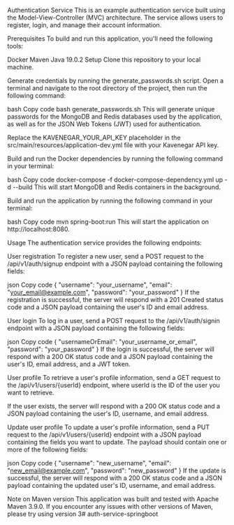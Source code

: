 Authentication Service
This is an example authentication service built using the Model-View-Controller (MVC) architecture. The service allows users to register, login, and manage their account information.

Prerequisites
To build and run this application, you'll need the following tools:

Docker
Maven
Java 19.0.2
Setup
Clone this repository to your local machine.

Generate credentials by running the generate_passwords.sh script. Open a terminal and navigate to the root directory of the project, then run the following command:

bash
Copy code
bash generate_passwords.sh
This will generate unique passwords for the MongoDB and Redis databases used by the application, as well as for the JSON Web Tokens (JWT) used for authentication.

Replace the KAVENEGAR_YOUR_API_KEY placeholder in the src/main/resources/application-dev.yml file with your Kavenegar API key.

Build and run the Docker dependencies by running the following command in your terminal:

bash
Copy code
docker-compose -f docker-compose-dependency.yml up -d --build
This will start MongoDB and Redis containers in the background.

Build and run the application by running the following command in your terminal:

bash
Copy code
mvn spring-boot:run
This will start the application on http://localhost:8080.

Usage
The authentication service provides the following endpoints:

User registration
To register a new user, send a POST request to the /api/v1/auth/signup endpoint with a JSON payload containing the following fields:

json
Copy code
{
    "username": "your_username",
    "email": "your_email@example.com",
    "password": "your_password"
}
If the registration is successful, the server will respond with a 201 Created status code and a JSON payload containing the user's ID and email address.

User login
To log in a user, send a POST request to the /api/v1/auth/signin endpoint with a JSON payload containing the following fields:

json
Copy code
{
    "usernameOrEmail": "your_username_or_email",
    "password": "your_password"
}
If the login is successful, the server will respond with a 200 OK status code and a JSON payload containing the user's ID, email address, and a JWT token.

User profile
To retrieve a user's profile information, send a GET request to the /api/v1/users/{userId} endpoint, where userId is the ID of the user you want to retrieve.

If the user exists, the server will respond with a 200 OK status code and a JSON payload containing the user's ID, username, and email address.

Update user profile
To update a user's profile information, send a PUT request to the /api/v1/users/{userId} endpoint with a JSON payload containing the fields you want to update. The payload should contain one or more of the following fields:

json
Copy code
{
    "username": "new_username",
    "email": "new_email@example.com",
    "password": "new_password"
}
If the update is successful, the server will respond with a 200 OK status code and a JSON payload containing the updated user's ID, username, and email address.

Note on Maven version
This application was built and tested with Apache Maven 3.9.0. If you encounter any issues with other versions of Maven, please try using version 3# auth-service-springboot
